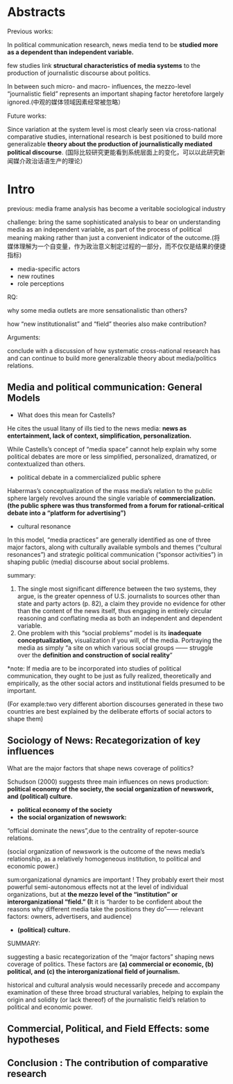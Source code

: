 # Abstracts

Previous works:

In political communication research, news media tend to be **studied more as a dependent
than independent variable.**

few studies link **structural characteristics of media systems** to the production of journalistic discourse about politics.

In between such micro- and macro- influences, the mezzo-level “journalistic field” represents an important shaping factor heretofore largely ignored.(中观的媒体领域因素经常被忽略）

Future works:

Since variation at the system level is most clearly seen via cross-national comparative studies, international research is best positioned to build more generalizable **theory about the production of journalistically mediated political discourse**. (国际比较研究更能看到系统层面上的变化，可以以此研究新闻媒介政治话语生产的理论）

# Intro

previous: media frame analysis has become a veritable sociological industry

challenge: bring the same sophisticated analysis to bear on understanding media as an independent variable, as part of the process of political meaning making rather than just a convenient indicator of the outcome.(将媒体理解为一个自变量，作为政治意义制定过程的一部分，而不仅仅是结果的便捷指标)

- media-specific actors
- new routines
- role perceptions

RQ:

why some media outlets are more sensationalistic than others?

how “new institutionalist” and “field” theories also make contribution?

Arguments: 

conclude with a discussion of how systematic cross-national research has and can continue to build more generalizable theory about media/politics relations.

## Media and political communication: General Models

- What does this mean for Castells?

He cites the usual litany of ills tied to the news media: **news as entertainment, lack of context, simplification, personalization.**

While Castells’s concept of “media space” cannot help explain why some political debates are more or less simplified, personalized, dramatized, or contextualized than others.

- political debate in a commercialized public sphere

Habermas’s conceptualization of the mass media’s relation to the public sphere largely revolves around the single variable of **commercialization. (the public sphere was thus transformed from a forum for rational-critical debate into a “platform for advertising”)**

- cultural resonance

In this model, “media practices” are generally identified as
one of three major factors, along with culturally available symbols and themes (“cultural
resonances”) and strategic political communication (“sponsor activities”) in shaping public
(media) discourse about social problems.

summary:

1. The single most significant difference between the two systems, they argue, is the greater openness of U.S. journalists to sources other than state and party actors (p. 82), a claim they provide no evidence for other than the content of the news itself, thus engaging in entirely circular reasoning and conflating media as both an independent and dependent variable.
2. One problem with this “social problems” model is its **inadequate conceptualization,** visualization if you will, of the media. Portraying the media as simply “a site on which various social groups —— struggle over the **definition and construction of social reality**”

*note: If media are to be incorporated into studies of political communication, they ought to be just as fully realized, theoretically and empirically, as the other social actors and institutional fields presumed to be important. 

(For example:two very different abortion discourses generated in these two countries are best explained by the deliberate efforts of social actors to shape them)

## Sociology of News: Recategorization of key influences

What are the major factors that shape news coverage of politics?

Schudson (2000) suggests three main influences on news production: **political economy of the society, the social organization of newswork, and (political) culture.**

- **political economy of the society**
- **the social organization of newswork:**

“official dominate the news”,due to the centrality of repoter-source relations.

(social organization of newswork is the outcome of the news media’s relationship, as a
relatively homogeneous institution, to political and economic power.)

sum:organizational dynamics are important ! They probably exert their most powerful semi-autonomous effects not at the level of individual organizations, but at **the mezzo level of the “institution” or interorganizational “field.” (I**t it is “harder to be confident about the reasons why different media take the positions they do”—— relevant factors: owners, advertisers, and audience)

- **(political) culture.**

SUMMARY:

suggesting a basic recategorization of the “major factors” shaping news coverage of politics. These factors are **(a) commercial or economic, (b) political, and (c) the interorganizational field of journalism.** 

historical and cultural analysis would necessarily precede and accompany examination of these three broad structural variables, helping to explain the origin and solidity (or lack thereof) of the journalistic field’s relation to political and economic power.

## Commercial, Political, and Field Effects: some hypotheses



## Conclusion : The contribution of comparative research